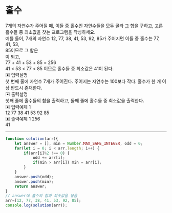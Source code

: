 # 홀수
7개의 자연수가 주어질 때, 이들 중 홀수인 자연수들을 모두 골라 그 합을 구하고, 고른 홀수들 중 최소값을 찾는 프로그램을 작성하세요.   
예를 들어, 7개의 자연수 12, 77, 38, 41, 53, 92, 85가 주어지면 이들 중 홀수는 77, 41, 53,   
85이므로 그 합은   
이 되고,   
77 + 41 + 53 + 85 = 256      
41 < 53 < 77 < 85 이므로 홀수들 중 최소값은 41이 된다.   
▣ 입력설명   
첫 번째 줄에 자연수 7개가 주어진다. 주어지는 자연수는 100보다 작다. 홀수가 한 개 이상 반드시 존재한다.   
▣ 출력설명   
첫째 줄에 홀수들의 합을 출력하고, 둘째 줄에 홀수들 중 최소값을 출력한다.   
▣ 입력예제 1   
12 77 38 41 53 92 85   
▣ 출력예제 1 256   
41   


---

```js
function solution(arr){
    let answer = [], min = Number.MAX_SAFE_INTEGER, odd = 0;
    for(let i = 0; i < arr.length; i++) {
        if(arr[i]%2 !== 0) {
            odd += arr[i];
            if(min > arr[i]) min = arr[i];
        }
    }
    answer.push(odd);
    answer.push(min);
    return answer;
}
// answer에 홀수의 합과 최솟값을 넣음
arr=[12, 77, 38, 41, 53, 92, 85];
console.log(solution(arr));
```
